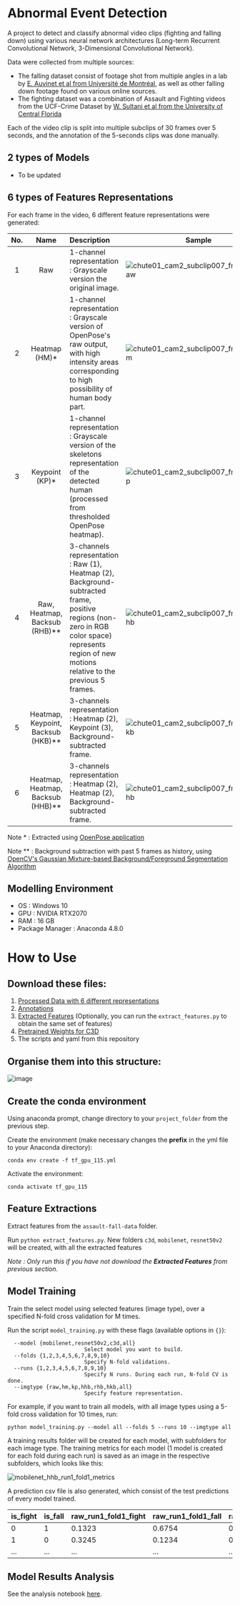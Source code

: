 # Abnormal Event Detection
A project to detect and classify abnormal video clips (fighting and falling down) using various neural network architectures (Long-term Recurrent Convolutional Network, 3-Dimensional Convolutional Network).

Data were collected from multiple sources:

- The falling dataset consist of footage shot from multiple angles in a lab by [E. Auvinet et al from Université de Montréal](http://www.iro.umontreal.ca/~labimage/Dataset/), as well as other falling down footage found on various online sources. 
- The fighting dataset was a combination of Assault and Fighting videos from the UCF-Crime Dataset by [W. Sultani et al from the University of Central Florida](https://www.crcv.ucf.edu/projects/real-world/)

Each of the video clip is split into multiple subclips of 30 frames over 5 seconds, and the annotation of the 5-seconds clips was done manually.

## 2 types of Models

- To be updated

## 6 types of Features Representations

For each frame in the video, 6 different feature representations were generated:

| No.  | Name                               | Description                                                  | Sample                                                       |
|:----:|:----------------------------------:|:------------------------------------------------------------ | ------------------------------------------------------------ |
| 1    | Raw                                | 1-channel representation : Grayscale version the original image. | ![chute01_cam2_subclip007_frame008_raw](https://user-images.githubusercontent.com/43180977/72202329-15e21480-3499-11ea-8058-ee04a47a90b5.png) |
| 2    | Heatmap (HM)*                      | 1-channel representation : Grayscale version of OpenPose's raw output, with high intensity areas corresponding to high possibility of human body part. | ![chute01_cam2_subclip007_frame008_hm](https://user-images.githubusercontent.com/43180977/72202333-2db99880-3499-11ea-8cfd-eddc9643c6c5.png) |
| 3    | Keypoint (KP)*                     | 1-channel representation : Grayscale version of the skeletons representation of the detected human (processed from thresholded OpenPose heatmap). | ![chute01_cam2_subclip007_frame008_kp](https://user-images.githubusercontent.com/43180977/72202340-3a3df100-3499-11ea-980a-bd54341f1e3f.png) |
| 4    | Raw, Heatmap, Backsub (RHB)**      | 3-channels representation : Raw (1), Heatmap (2), Background-subtracted frame, positive regions (non-zero in RGB color space) represents region of new motions relative to the previous 5 frames. | ![chute01_cam2_subclip007_frame008_rhb](https://user-images.githubusercontent.com/43180977/72202345-49bd3a00-3499-11ea-9702-c650f2a3c75f.png) |
| 5    | Heatmap, Keypoint, Backsub (HKB)** | 3-channels representation : Heatmap (2), Keypoint (3), Background-subtracted frame. | ![chute01_cam2_subclip007_frame008_hkb](https://user-images.githubusercontent.com/43180977/72202351-593c8300-3499-11ea-9880-fc08a9efc640.png) |
| 6    | Heatmap, Heatmap, Backsub (HHB)**  | 3-channels representation : Heatmap (2), Heatmap (2), Background-subtracted frame. | ![chute01_cam2_subclip007_frame008_hhb](https://user-images.githubusercontent.com/43180977/72202358-60fc2780-3499-11ea-9606-45b59551c4d3.png) |

Note \* : Extracted using [OpenPose application](https://github.com/CMU-Perceptual-Computing-Lab/openpose)

Note \*\* : Background subtraction with past 5 frames as history, using [OpenCV's Gaussian Mixture-based Background/Foreground Segmentation Algorithm](https://docs.opencv.org/3.4/d7/d7b/classcv_1_1BackgroundSubtractorMOG2.html#details)

## Modelling Environment
- OS : Windows 10
- GPU : NVIDIA RTX2070
- RAM : 16 GB
- Package Manager : Anaconda 4.8.0

# How to Use
## Download these files:
1. [Processed Data with 6 different representations](https://www.kaggle.com/chewzy/assault-falldown-data)
2. [Annotations](https://www.kaggle.com/chewzy/assault-fight-data-train-test-files/)
3. [Extracted Features](https://www.kaggle.com/chewzy/assault-fall-extracted-features) (Optionally, you can run the `extract_features.py` to obtain the same set of features)
4. [Pretrained Weights for C3D](https://drive.google.com/file/d/1rlZ-xTkTMjgWKiQFUedRnHlDgQwx6yTm/view)
5. The scripts and yaml from this repository

## Organise them into this structure:

![image](https://user-images.githubusercontent.com/43180977/72202540-a588c280-349b-11ea-9fc1-acef8a50737f.png)

## Create the conda environment

Using anaconda prompt, change directory to your `project_folder` from the previous step.

Create the environment (make necessary changes the **prefix** in the yml file to your Anaconda directory):

`conda env create -f tf_gpu_115.yml`

Activate the environment:

`conda activate tf_gpu_115`

## Feature Extractions

Extract features from the `assault-fall-data` folder.

Run `python extract_features.py`. New folders `c3d`, `mobilenet`, `resnet50v2` will be created, with all the extracted features

*Note : Only run this if you have not download the **Extracted Features** from previous section.*

## Model Training

Train the select model using selected features (image type), over a specified N-fold cross validation for M times.

Run the script `model_training.py` with these flags (available options in `{}`): 

```
  --model {mobilenet,resnet50v2,c3d,all}
                        Select model you want to build.
  --folds {1,2,3,4,5,6,7,8,9,10}
                        Specify N-fold validations.
  --runs {1,2,3,4,5,6,7,8,9,10}
                        Specify N runs. During each run, N-fold CV is done.
  --imgtype {raw,hm,kp,hhb,rhb,hkb,all}
                        Specify feature representation.
```

For example, if you want to train all models, with all image types using a 5-fold cross validation for 10 times, run:

`python model_training.py --model all --folds 5 --runs 10 --imgtype all`

A training results folder will be created for each model, with subfolders for each image type. The training metrics for each model (1 model is created for each fold during each run) is saved as an image in the respective subfolders, which looks like this:

![mobilenet_hhb_run1_fold1_metrics](https://user-images.githubusercontent.com/43180977/72201845-4030d380-3493-11ea-8cbb-c1e784e3f82a.png)

A prediction csv file is also generated, which consist of the test predictions of every model trained.

| is_fight | is_fall | raw_run1_fold1_fight | raw_run1_fold1_fall | raw_run1_fold2_fight | raw_run1_fold2_fall |
| -------- | ------- | -------------------- | ------------------- | -------------------- | ------------------- |
| 0        | 1       | 0.1323               | 0.6754              | 0.2351               | 0.1231              |
| 1        | 0       | 0.3245               | 0.1234              | 0.7231               | 0.3275              |
| ...      | ...     | ...                  | ...                 | ...                  | ...                 |

## Model Results Analysis

See the analysis notebook [here](https://github.com/Toukenize/abnormal-event-detection/blob/master/Model%20Results%20Analysis.ipynb).
